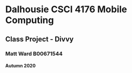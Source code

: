 # Dalhousie CSCI 4176 Mobile Computing
## Class Project - Divvy
### Matt Ward B00671544
#### Autumn 2020
